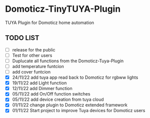 # Domoticz-TinyTUYA-Plugin
TUYA Plugin for Domoticz home automation

## TODO LIST
- [ ] release for the public
- [ ] Test for other users
- [ ] Duplucate all functions from the Domoticz-Tuya-Plugin
- [ ] add temperature funtcion 
- [ ] add cover funtcion
- [x] 24/11/22 add tuya app read back to Domoticz for rgbww lights
- [x] 19/11/22 add Light function
- [x] 12/11/22 add Dimmer function
- [x] 05/11/22 add On/Off function switches
- [x] 05/11/22 add device creation from tuya cloud
- [x] 01/11/22 change plugin to Domoticz extended framework
- [x] 01/11/22 Start project to improve Tuya devices for Domoticz users